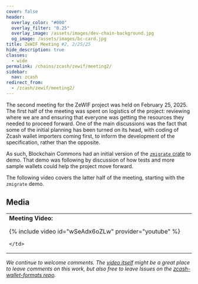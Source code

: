 ```yaml
---
cover: false
header:
  overlay_color: "#000"
  overlay_filter: "0.25"
  overlay_image: /assets/images/dev-chain-background.jpg
  og_image: /assets/images/bc-card.jpg
title: ZeWIF Meeting #2, 2/25/25
hide_description: true
classes:
  - wide
permalink: /chains/zcash/zewif/meeting2/
sidebar:
  nav: zcash
redirect_from:
  - /zcash/zewif/meeting2/
---
```


The second meeting for the ZeWIF project was held on February 25, 2025. The first half of the meeting was spent on logistics of the project: reviewing where we are and ensuring that everyone was getting the resources they needed to proceed forward. One of the main discussions was the fact that some of the initial planning has been turned on its head, with coding of Zcash wallet importers coming first, to inform the development of the specification, rather than the opposite. 

As such, Blockchain Commons had an initial version of the [`zmigrate` crate](https://github.com/BlockchainCommons/zmigrate) to demo. That demo was following by discussion of how tests and more sample wallets could help the project move forward.

The following video covers the latter half of the meeting, starting with the `zmigrate` demo.

## Media

<table width="100%">
  <tr>
    <td width="640px">
      <b>Meeting Video:</b>

{% include video id="wSeAdx6oZLw" provider="youtube" %}

    </td>
  </tr>
</table>

_We continue to welcome comments. The [video itself](https://www.youtube.com/watch?v=wSeAdx6oZLw) might be a great place to leave comments on this work, but also free to leave Issues on the [zcash-wallet-formats repo](https://github.com/zingolabs/zcash-wallet-formats/issues)._

